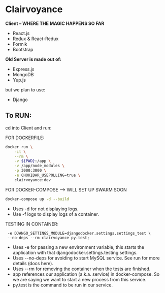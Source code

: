 # Clairvoyance

<b>Client – WHERE THE MAGIC HAPPENS SO FAR</b>

<ul>
  <li>React.js</li>
  <li>Redux & React-Redux</li>
  <li>Formik</li>
  <li>Bootstrap</li>
</ul>

<b>Old Server is made out of:</b>

<ul>
  <li>Express.js</li>
  <li>MongoDB</li>
  <li>Yup.js</li>
</ul>

but we plan to use:

- Django

## To RUN:

cd into Client and run:

FOR DOCKERFILE:

```bash
docker run \
    -it \
    --rm \
    -v ${PWD}:/app \
    -v /app/node_modules \
    -p 3000:3000 \
    -e CHOKIDAR_USEPOLLING=true \
    clairvoyance:dev
```

FOR DOCKER-COMPOSE --> WILL SET UP SWARM SOON

```bash
docker-compose up -d --build
```

- Uses -d for not displaying logs.
- Use -f logs to display logs of a container.

TESTING IN CONTAINER:

```docker-compose run \
 -e DJANGO_SETTINGS_MODULE=djangodocker.settings.settings_test \
 --no-deps --rm clairvoyance py.test;
```

- Uses -e for passing a new environment variable, this starts the application with that djangodocker.settings.testing settings.
- Uses --no-deps for avoiding to start MySQL service. See run for more details (docs here).
- Uses --rm for removing the container when the tests are finished.
- app references our application (a.k.a. service) in docker-compose. So we are saying we want to start a new process from this service.
- py.test is the command to be run in our service.
